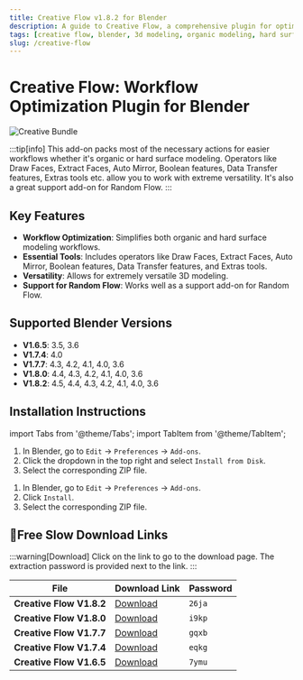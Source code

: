 ```yaml
---
title: Creative Flow v1.8.2 for Blender
description: A guide to Creative Flow, a comprehensive plugin for optimizing 3D modeling workflows in Blender. Learn about its features for organic and hard surface modeling, installation, and find download links for various versions.
tags: [creative flow, blender, 3d modeling, organic modeling, hard surface modeling, workflow optimization, plugin]
slug: /creative-flow
---
```


# Creative Flow: Workflow Optimization Plugin for Blender

![Creative Bundle](https://www.gfxcamp.com/wp-content/uploads/2022/10/Creative-Bundle.jpg)

:::tip[info]
This add-on packs most of the necessary actions for easier workflows whether it's organic or hard surface modeling. Operators like Draw Faces, Extract Faces, Auto Mirror, Boolean features, Data Transfer features, Extras tools etc. allow you to work with extreme versatility. It's also a great support add-on for Random Flow.
:::

## Key Features

- **Workflow Optimization**: Simplifies both organic and hard surface modeling workflows.
- **Essential Tools**: Includes operators like Draw Faces, Extract Faces, Auto Mirror, Boolean features, Data Transfer features, and Extras tools.
- **Versatility**: Allows for extremely versatile 3D modeling.
- **Support for Random Flow**: Works well as a support add-on for Random Flow.

## Supported Blender Versions

- **V1.6.5**: 3.5, 3.6
- **V1.7.4**: 4.0
- **V1.7.7**: 4.3, 4.2, 4.1, 4.0, 3.6
- **V1.8.0**: 4.4, 4.3, 4.2, 4.1, 4.0, 3.6
- **V1.8.2**: 4.5, 4.4, 4.3, 4.2, 4.1, 4.0, 3.6

## Installation Instructions

import Tabs from '@theme/Tabs';
import TabItem from '@theme/TabItem';

<Tabs>
  <TabItem value="blender-4.1+" label="Blender 4.1 and Later" default>
    <ol>
      <li>In Blender, go to <code>Edit</code> → <code>Preferences</code> → <code>Add-ons</code>.</li>
      <li>Click the dropdown in the top right and select <code>Install from Disk</code>.</li>
      <li>Select the corresponding ZIP file.</li>
    </ol>
  </TabItem>
  <TabItem value="blender-4.0-" label="Blender 4.0 and Earlier">
    <ol>
      <li>In Blender, go to <code>Edit</code> → <code>Preferences</code> → <code>Add-ons</code>.</li>
      <li>Click <code>Install</code>.</li>
      <li>Select the corresponding ZIP file.</li>
    </ol>
  </TabItem>
</Tabs>

## 🐌Free Slow Download Links

:::warning[Download]
Click on the link to go to the download page. The extraction password is provided next to the link.
:::

| File                      | Download Link                                                              | Password |
| ------------------------- | -------------------------------------------------------------------------- | -------- |
| **Creative Flow V1.8.2**  | [Download](https://pan.baidu.com/s/1QePc21oJgTpreZInqMUzSQ?pwd=26ja)        | `26ja`   |
| **Creative Flow V1.8.0**  | [Download](https://pan.baidu.com/s/18mmTaZZ7X0mJ-828rYf9xQ?pwd=i9kp)        | `i9kp`   |
| **Creative Flow V1.7.7**  | [Download](https://pan.baidu.com/s/1DpwKxn3NRA9a_TA6NXh1dw?pwd=gqxb)        | `gqxb`   |
| **Creative Flow V1.7.4**  | [Download](https://pan.baidu.com/s/1hrLy6WwZDj3iNBOQC1M8JA?pwd=eqkg)        | `eqkg`   |
| **Creative Flow V1.6.5**  | [Download](https://pan.baidu.com/s/1plFiiWu6PpzYA1OOZjgRfg?pwd=7ymu)        | `7ymu`   |
